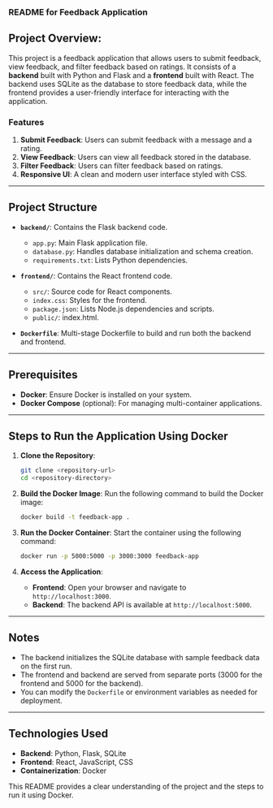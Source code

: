### README for Feedback Application 

## Project Overview:

This project is a feedback application that allows users to submit feedback, view feedback, and filter feedback based on ratings. It consists of a **backend** built with Python and Flask and a **frontend** built with React. The backend uses SQLite as the database to store feedback data, while the frontend provides a user-friendly interface for interacting with the application.

### Features
1. **Submit Feedback**: Users can submit feedback with a message and a rating.
2. **View Feedback**: Users can view all feedback stored in the database.
3. **Filter Feedback**: Users can filter feedback based on ratings.
4. **Responsive UI**: A clean and modern user interface styled with CSS.

---

## Project Structure

- **`backend/`**: Contains the Flask backend code.
  - `app.py`: Main Flask application file.
  - `database.py`: Handles database initialization and schema creation.
  - `requirements.txt`: Lists Python dependencies.

- **`frontend/`**: Contains the React frontend code.
  - `src/`: Source code for React components.
  - `index.css`: Styles for the frontend.
  - `package.json`: Lists Node.js dependencies and scripts.
  - `public/`: index.html.

- **`Dockerfile`**: Multi-stage Dockerfile to build and run both the backend and frontend.

---

## Prerequisites

- **Docker**: Ensure Docker is installed on your system.
- **Docker Compose** (optional): For managing multi-container applications.

---

## Steps to Run the Application Using Docker

1. **Clone the Repository**:
   ```bash
   git clone <repository-url>
   cd <repository-directory>
   ```

2. **Build the Docker Image**:
   Run the following command to build the Docker image:
   ```bash
   docker build -t feedback-app .
   ```

3. **Run the Docker Container**:
   Start the container using the following command:
   ```bash
   docker run -p 5000:5000 -p 3000:3000 feedback-app
   ```

4. **Access the Application**:
   - **Frontend**: Open your browser and navigate to `http://localhost:3000`.
   - **Backend**: The backend API is available at `http://localhost:5000`.

---

## Notes

- The backend initializes the SQLite database with sample feedback data on the first run.
- The frontend and backend are served from separate ports (3000 for the frontend and 5000 for the backend).
- You can modify the `Dockerfile` or environment variables as needed for deployment.

---

## Technologies Used

- **Backend**: Python, Flask, SQLite
- **Frontend**: React, JavaScript, CSS
- **Containerization**: Docker

This README provides a clear understanding of the project and the steps to run it using Docker.

